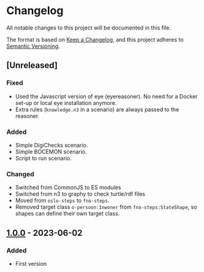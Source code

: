 # Changelog

All notable changes to this project will be documented in this file.

The format is based on [Keep a Changelog](https://keepachangelog.com/en/1.0.0/),
and this project adheres to [Semantic Versioning](https://semver.org/spec/v2.0.0.html).

## [Unreleased]

### Fixed
- Used the Javascript version of eye (eyereasoner). No need for a Docker set-up or local eye installation anymore.
- Extra rules (`knowledge.n3` in a scenario) are always passed to the reasoner.

### Added
- Simple DigiChecks scenario.
- Simple BOCEMON scenario.
- Script to run scenario.

### Changed
- Switched from CommonJS to ES modules
- Switched from n3 to graphy to check turtle/rdf files
- Moved from `oslo-steps` to `fno-steps`.
- Removed target class `o-persoon:Inwoner` from `fno-steps:StateShape`, so shapes can define their own target class.

## [1.0.0] - 2023-06-02

### Added

- First version

[1.0.0]: https://github.com/KNowledgeOnWebScale/oslo-steps-workflow-composer/releases/tag/v1.0.0
